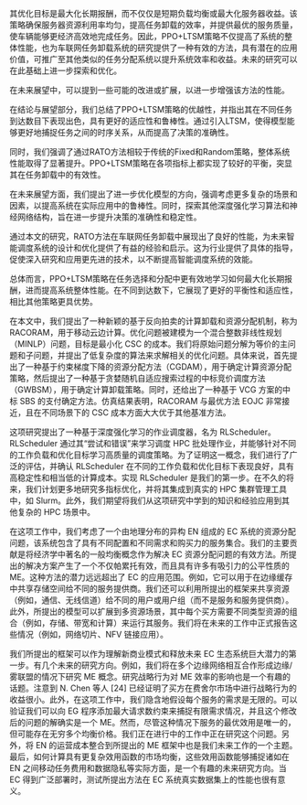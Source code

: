 其优化目标是最大化长期报酬，而不仅仅是短期负载均衡或最大化服务器收益。该策略确保服务器资源利用率均匀，提高任务卸载的效率，并提供最优的服务质量，使车辆能够更经济高效地完成任务。因此，PPO+LTSM策略不仅提高了系统的整体性能，也为车联网任务卸载系统的研究提供了一种有效的方法，具有潜在的应用价值，可推广至其他类似的任务分配系统以提升系统效率和收益。未来的研究可以在此基础上进一步探索和优化。


在未来展望中，可以提到一些可能的改进或扩展，以进一步增强该方法的性能。

在结论与展望部分，我们总结了PPO+LTSM策略的优越性，并指出其在不同任务到达数目下表现出色，具有更好的适应性和鲁棒性。通过引入LTSM，使得模型能够更好地捕捉任务之间的时序关系，从而提高了决策的准确性。

同时，我们强调了通过RATO方法相较于传统的Fixed和Random策略，整体系统性能取得了显著提升。PPO+LTSM策略在各项指标上都实现了较好的平衡，突显其在任务卸载中的有效性。

在未来展望方面，我们提出了进一步优化模型的方向，强调考虑更多复杂的场景和因素，以提高系统在实际应用中的鲁棒性。同时，探索其他深度强化学习算法和神经网络结构，旨在进一步提升决策的准确性和稳定性。

通过本文的研究，RATO方法在车联网任务卸载中展现出了良好的性能，为未来智能调度系统的设计和优化提供了有益的经验和启示。这为行业提供了具体的指导，促使深入研究和应用更先进的技术，以不断提高智能调度系统的效能。

总体而言，PPO+LTSM策略在任务选择和分配中更有效地学习如何最大化长期报酬，进而提高系统整体性能。在不同到达数下，它展现了更好的平衡性和适应性，相比其他策略更具优势。




在本文中，我们提出了一种新颖的基于反向拍卖的计算卸载和资源分配机制，称为 RACORAM，用于移动云边计算。优化问题被建模为一个混合整数非线性规划（MINLP）问题，目标是最小化 CSC 的成本。我们将原始问题分解为等价的主问题和子问题，并提出了低复杂度的算法来求解相关的优化问题。具体来说，首先提出了一种基于约束梯度下降的资源分配方法（CGDAM），用于确定计算资源分配策略，然后提出了一种基于贪婪随机自适应搜索过程的中标竞价调度方法（GWBSM），用于确定计算卸载策略。同时，还给出了一种基于 VCG 方案的中标 SBS 的支付确定方法。仿真结果表明，RACORAM 与最优方法 EOJC 非常接近，且在不同场景下的 CSC 成本方面大大优于其他基准方法。


这项研究提出了一种基于深度强化学习的作业调度器，名为 RLScheduler。RLScheduler 通过其“尝试和错误”来学习调度 HPC 批处理作业，并能够针对不同的工作负载和优化目标学习高质量的调度策略。为了证明这一概念，我们进行了广泛的评估，并确认 RLScheduler 在不同的工作负载和优化目标下表现良好，具有高稳定性和相当低的计算成本。实现 RLScheduler 是我们的第一步。在不久的将来，我们计划更多地研究多指标优化，并将其集成到真实的 HPC 集群管理工具中，如 Slurm。此外，我们期望将我们从这项研究中学到的知识和经验应用到其他复杂的 HPC 场景中。


在这项工作中，我们考虑了一个由地理分布的异构 EN 组成的 EC 系统的资源分配问题，该系统包含了具有不同配置和不同需求和购买力的服务集合。我们的主要贡献是将经济学中著名的一般均衡概念作为解决 EC 资源分配问题的有效方法。所提出的解决方案产生了一个不仅帕累托有效，而且具有许多有吸引力的公平性质的 ME。这种方法的潜力远远超出了 EC 的应用范围。例如，它可以用于在边缘缓存中共享存储空间给不同的服务提供商。我们还可以利用所提出的框架来共享资源（例如，通信、无线信道）给不同的用户或用户组（而不是服务和服务提供商）。此外，所提出的模型可以扩展到多资源场景，其中每个买方需要不同类型资源的组合（例如，存储、带宽和计算）来运行其服务。我们将在未来的工作中正式报告这些情况（例如，网络切片、NFV 链接应用）。

我们所提出的框架可以作为理解新商业模式和释放未来 EC 生态系统巨大潜力的第一步。有几个未来的研究方向。例如，我们将在多个边缘网络相互合作形成边缘/雾联盟的情况下研究 ME 概念。研究战略行为对 ME 效率的影响也是一个有趣的话题。注意到 N. Chen 等人 [24] 已经证明了买方在费舍尔市场中进行战略行为的收益很小。此外，在这项工作中，我们隐含地假设每个服务的需求是无限的。可以验证我们可以向 EG 程序添加最大请求数约束来捕捉有限需求情况，并且这个修改后的问题的解确实是一个 ME。然而，尽管这种情况下服务的最优效用是唯一的，但可能存在无穷多个均衡价格。我们正在进行中的工作中正在研究这个问题。另外，将 EN 的运营成本整合到所提出的 ME 框架中也是我们未来工作的一个主题。最后，如何计算具有更复杂效用函数的市场均衡，这些效用函数能够捕捉诸如在 EN 之间移动任务费用和数据隐私等实际方面，是一个有趣的未来研究方向。当 EC 得到广泛部署时，测试所提出方法在 EC 系统真实数据集上的性能也很有意义。